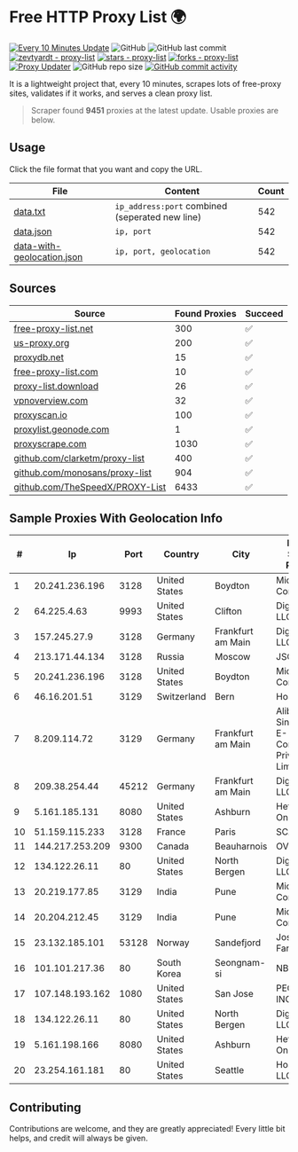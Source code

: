 
# Free HTTP Proxy List 🌍

[![Every 10 Minutes Update](https://github.com/mertguvencli/http-proxy-list/actions/workflows/main.yml/badge.svg?branch=main)](https://github.com/mertguvencli/http-proxy-list/actions/workflows/main.yml)
![GitHub](https://img.shields.io/github/license/mertguvencli/http-proxy-list)
![GitHub last commit](https://img.shields.io/github/last-commit/mertguvencli/http-proxy-list)
[![zevtyardt - proxy-list](https://img.shields.io/static/v1?label=zevtyardt&message=proxy-list&color=blue&logo=github)](https://github.com/zevtyardt/proxy-list "Go to GitHub repo")
[![stars - proxy-list](https://img.shields.io/github/stars/zevtyardt/proxy-list?style=social)](https://github.com/zevtyardt/proxy-list)
[![forks - proxy-list](https://img.shields.io/github/forks/zevtyardt/proxy-list?style=social)](https://github.com/zevtyardt/proxy-list)
[![Proxy Updater](https://github.com/zevtyardt/proxy-list/workflows/Proxy%20Updater/badge.svg)](https://github.com/zevtyardt/proxy-list/actions?query=workflow:"Proxy+Updater")
![GitHub repo size](https://img.shields.io/github/repo-size/zevtyardt/proxy-list)
[![GitHub commit activity](https://img.shields.io/github/commit-activity/m/zevtyardt/proxy-list?logo=commits)](https://github.com/zevtyardt/proxy-list/commits/main)

It is a lightweight project that, every 10 minutes, scrapes lots of free-proxy sites, validates if it works, and serves a clean proxy list.

> Scraper found **9451** proxies at the latest update. Usable proxies are below.

## Usage

Click the file format that you want and copy the URL.

|File|Content|Count|
|----|-------|-----|
|[data.txt](https://raw.githubusercontent.com/mertguvencli/http-proxy-list/main/proxy-list/data.txt)|`ip_address:port` combined (seperated new line)|542|
|[data.json](https://raw.githubusercontent.com/mertguvencli/http-proxy-list/main/proxy-list/data.json)|`ip, port`|542|
|[data-with-geolocation.json](https://raw.githubusercontent.com/mertguvencli/http-proxy-list/main/proxy-list/data-with-geolocation.json)|`ip, port, geolocation`|542|

## Sources

|Source|Found Proxies|Succeed|
|------|-------------|-------|
|[free-proxy-list.net](https://free-proxy-list.net)|300|✅|
|[us-proxy.org](https://www.us-proxy.org)|200|✅|
|[proxydb.net](http://proxydb.net)|15|✅|
|[free-proxy-list.com](https://free-proxy-list.com/?page=&port=&type%5B%5D=http&type%5B%5D=https&up_time=0&search=Search)|10|✅|
|[proxy-list.download](https://www.proxy-list.download/HTTP)|26|✅|
|[vpnoverview.com](https://vpnoverview.com/privacy/anonymous-browsing/free-proxy-servers)|32|✅|
|[proxyscan.io](https://www.proxyscan.io)|100|✅|
|[proxylist.geonode.com](https://proxylist.geonode.com/api/proxy-list?limit=300&page=1&sort_by=lastChecked&sort_type=desc&protocols=http,https)|1|✅|
|[proxyscrape.com](https://api.proxyscrape.com/v2/?request=displayproxies&protocol=http&timeout=10000&country=all&ssl=all&anonymity=all)|1030|✅|
|[github.com/clarketm/proxy-list](https://raw.githubusercontent.com/clarketm/proxy-list/master/proxy-list-raw.txt)|400|✅|
|[github.com/monosans/proxy-list](https://raw.githubusercontent.com/monosans/proxy-list/main/proxies/http.txt)|904|✅|
|[github.com/TheSpeedX/PROXY-List](https://raw.githubusercontent.com/TheSpeedX/PROXY-List/master/http.txt)|6433|✅|


## Sample Proxies With Geolocation Info

|#|Ip|Port|Country|City|Internet Service Provider|
|-|--|----|-------|----|-------------------------|
|1|20.241.236.196|3128|United States|Boydton|Microsoft Corporation|
|2|64.225.4.63|9993|United States|Clifton|DigitalOcean, LLC|
|3|157.245.27.9|3128|Germany|Frankfurt am Main|DigitalOcean, LLC|
|4|213.171.44.134|3128|Russia|Moscow|JSC Comcor|
|5|20.241.236.196|3128|United States|Boydton|Microsoft Corporation|
|6|46.16.201.51|3129|Switzerland|Bern|Hosteur SA|
|7|8.209.114.72|3129|Germany|Frankfurt am Main|Alibaba.com Singapore E-Commerce Private Limited|
|8|209.38.254.44|45212|Germany|Frankfurt am Main|DigitalOcean, LLC|
|9|5.161.185.131|8080|United States|Ashburn|Hetzner Online GmbH|
|10|51.159.115.233|3128|France|Paris|SCALEWAY|
|11|144.217.253.209|9300|Canada|Beauharnois|OVH SAS|
|12|134.122.26.11|80|United States|North Bergen|DigitalOcean, LLC|
|13|20.219.177.85|3129|India|Pune|Microsoft Corporation|
|14|20.204.212.45|3129|India|Pune|Microsoft Corporation|
|15|23.132.185.101|53128|Norway|Sandefjord|Joseph Farnell|
|16|101.101.217.36|80|South Korea|Seongnam-si|NBP|
|17|107.148.193.162|1080|United States|San Jose|PEG TECH INC|
|18|134.122.26.11|80|United States|North Bergen|DigitalOcean, LLC|
|19|5.161.198.166|8080|United States|Ashburn|Hetzner Online GmbH|
|20|23.254.161.181|80|United States|Seattle|Hostwinds LLC.|



## Contributing

Contributions are welcome, and they are greatly appreciated! Every
little bit helps, and credit will always be given.

